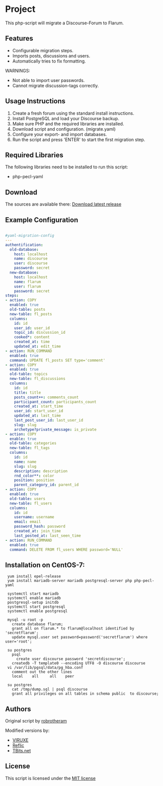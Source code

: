 # Project

This php-script will migrate a Discourse-Forum to Flarum.

## Features

- Configurable migration steps.
- Imports posts, discussions and users.
- Automatically tries to fix formatting.

WARNINGS:
- Not able to import user passwords.
- Cannot migrate discussion-tags correctly.

## Usage Instructions

1. Create a fresh forum using the standard install instructions.
2. Install PostgreSQL and load your Discourse backup.
3. Make sure PHP and the required libraries are installed.
4. Download script and configuration. (migrate.yaml)
5. Configure your export- and import databases.
6. Run the script and press 'ENTER' to start the first migration step.

## Required Libraries

The following libraries need to be installed to run this script:
- php-pecl-yaml

## Download

The sources are available there:
[Download latest release](https://github.com/Crusader99/discourse_to_flarum/archive/master.zip)

## Example Configuration

```yaml

#yaml-migration-config
---
authentification:
  old-database:
    host: localhost
    name: discourse
    user: discourse
    password: secret
  new-database:
    host: localhost
    name: flarum
    user: flarum
    password: secret
steps:
- action: COPY
  enabled: true
  old-table: posts
  new-table: fl_posts
  columns:
    id: id
    user_id: user_id
    topic_id: discussion_id
    cooked*: content
    created_at: time
    updated_at: edit_time
- action: RUN_COMMAND
  enabled: true
  command: UPDATE fl_posts SET type='comment'
- action: COPY
  enabled: true
  old-table: topics
  new-table: fl_discussions
  columns:
    id: id
    title: title
    posts_count++: comments_count
    participant_count: participants_count
    created_at: start_time
    user_id: start_user_id
    updated_at: last_time
    last_post_user_id: last_user_id
    slug: slug
    archetype?private_message: is_private
- action: COPY
  enable: true
  old-table: categories
  new-table: fl_tags
  columns:
    id: id
    name: name
    slug: slug
    description: description
    rnd_color**: color
    position: position
    parent_category_id: parent_id
- action: COPY
  enabled: true
  old-table: users
  new-table: fl_users
  columns:
    id: id
    username: username
    email: email
    password_hash: password
    created_at: join_time
    last_posted_at: last_seen_time
- action: RUN_COMMAND
  enabled: true
  command: DELETE FROM fl_users WHERE password='NULL'

```

## Installation on CentOS-7:

```
 yum install epel-release
 yum install mariadb-server mariadb postgresql-server php php-pecl-yaml

 systemctl start mariadb
 systemctl enable mariadb
 postgresql-setup initdb
 systemctl start postgresql
 systemctl enable postgresql

 mysql -u root -p
   create database flarum;
   grant all on flarum.* to flarum@localhost identified by 'secretflarum';
   update mysql.user set password=password('secretflarum') where user='root';
 
 su postgres
   psql 
     create user discourse password 'secretdiscourse';
   createdb -T template0 --encoding UTF8 -O discourse discourse
 vi /var/lib/pgsql/data/pg_hba.conf
   comment out the other lines
   local    all     all    peer
 
 su postgres
   cat /tmp/dump.sql | psql discourse
   grant all privileges on all tables in schema public  to discourse;
```

## Authors

Original script by [robrotheram](https://github.com/robrotheram/phpbb_to_flarum)

Modified versions by:
- [VIRUXE](https://github.com/viruxe/phpbb_to_flarum)
- [Reflic](https://github.com/Reflic/phpbb_to_flarum)
- [TBits.net](https://github.com/TBits)

## License

This script is licensed under the [MIT license](https://github.com/Crusader99/discourse_to_flarum/blob/master/LICENSE)

